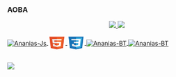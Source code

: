### AOBA

<div align="center">
  <a href="https://github.com/AnaniasMv">
  <img height="180em" src="https://github-readme-stats.vercel.app/api?username=AnaniasMv&show_icons=true&theme=dark&include_all_commits=true&count_private=true"/>
  <img height="180em" src="https://github-readme-stats.vercel.app/api/top-langs/?username=AnaniasMv&layout=compact&langs_count=7&theme=dark"/>
</div>
  <div style="display: inline_block"><br>
  <img align="center" alt="Ananias-Js" height="30" width="40" src="https://cdn.jsdelivr.net/gh/devicons/devicon/icons/javascript/javascript-original.svg">
  <img align="center" alt="Ananias-HTML" height="30" width="40" src="https://raw.githubusercontent.com/devicons/devicon/master/icons/html5/html5-original.svg">
  <img align="center" alt="Ananias-CSS" height="30" width="40" src="https://raw.githubusercontent.com/devicons/devicon/master/icons/css3/css3-original.svg">
  <img align="center" alt="Ananias-BT"height="30" width="40" src="https://cdn.jsdelivr.net/gh/devicons/devicon/icons/bootstrap/bootstrap-original.svg">
   <img align="center" alt="Ananias-BT"height="30" width="40" src="https://icons8.com/icon/13441/python">
  </div>
  
  ##
  <div> 
  <a href="https://www.linkedin.com/in/matheus-vinicius-ananias-216786211/" target="_blank"><img src="https://img.shields.io/badge/LinkedIn-0077B5?style=for-the-badge&logo=linkedin&logoColor=white" target="_blank"></a>
</div>
